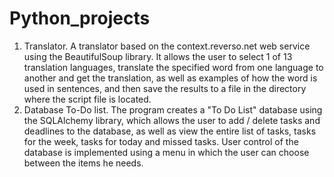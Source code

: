 # Python_projects

1. Translator.
A translator based on the context.reverso.net web service using the BeautifulSoup library. It allows the user to select 1 of 13 translation languages, translate the specified word from one language to another and get the translation, as well as examples of how the word is used in sentences, and then save the results to a file in the directory where the script file is located.
2. Database To-Do list.
The program creates a "To Do List" database using the SQLAlchemy library, which allows the user to add / delete tasks and deadlines to the database, as well as view the entire list of tasks, tasks for the week, tasks for today and missed tasks. User control of the database is implemented using a menu in which the user can choose between the items he needs.
